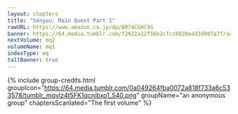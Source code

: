 ```yaml
---
layout: chapters
title: "Senyuu: Main Quest Part 1"
rawURL: https://www.amazon.co.jp/dp/B074CGHC9G
banner: https://64.media.tumblr.com/f2922a12f56b2cfcc6828edd3d987a7f/aebc5745cb4a7faf-79/s400x600/387fd5b604bdfa2bc77ca44c929b64dcf32bc4dc.png
nextVolume: mq2
volumeName: mq1
indexType: mq
tallBanner: true
---
```


{% include group-credits.html 
  groupIcon="https://64.media.tumblr.com/0a049264fba0072a818f733a6c533578/tumblr_mqvlz4t5FK1qcnibxo1_540.png"
  groupName="an anonymous group"
  chaptersScanlated="The first volume"
%}
